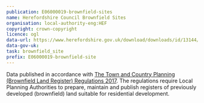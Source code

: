 ```yaml
---
publication: E06000019-brownfield-sites
name: Herefordshire Council Brownfield Sites
organisation: local-authority-eng:HEF
copyright: crown-copyright
licence: ogl
data-url: https://www.herefordshire.gov.uk/download/downloads/id/13144/brownfield_sites_register_2018.csv
data-gov-uk: 
task: brownfield_site
prefix: E06000019-brownfield-site
---
```


Data published in accordance with [The Town and Country Planning (Brownfield Land Register) Regulations 2017](http://www.legislation.gov.uk/uksi/2017/403/contents/made).
The regulations require Local Planning Authorities to prepare, maintain and publish registers of previously developed (brownfield) land suitable for residential development.


